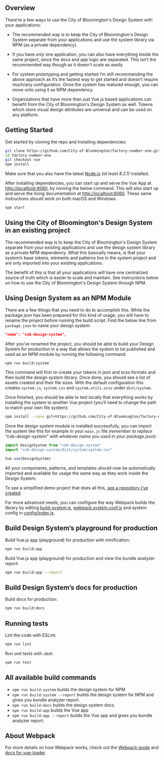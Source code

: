 ## Overview

There’re a few ways to use the City of Bloomington's Design System with your applications:

- The recommended way is to keep the City of Bloomington's Design System separate from your applications and use the system library via NPM (as a private dependency).

- If you have _only_ one application, you can also have everything inside the same project, since the docs and app logic are separated. This isn’t the recommended way though as it doesn’t scale as easily.

- For system prototyping and getting started I’m still recommending the above approach as it’s the fastest way to get started and doesn’t require much/any configuration. Once the system has matured enough, you can move onto using it as NPM dependency.

- Organizations that have more than just Vue.js based applications can benefit from the City of Bloomington's Design System as well. Tokens which store visual design attributes are universal and can be used on any platform.

## Getting Started

Get started by cloning the repo and installing dependencies:

```bash
git clone https://github.com/City-of-Bloomington/factory-number-one.git
cd factory-number-one
git checkout vue
npm install
```

Make sure that you also have the latest [Node.js](https://nodejs.org/en/) _(at least 8.2.1)_ installed.

After installing dependencies, you can start up and serve the Vue App at [http://localhost:8080](http://localhost:8080), by running the below command. This will also start up and serve the living documentation at [http://localhost:6060](http://localhost:6060). These same instructions should work on both macOS and Windows.

```bash
npm start
```

## Using the City of Bloomington's Design System in an existing project

The recommended way is to keep the City of Bloomington's Design System separate from your existing applications and use the design system library as a private NPM dependency. What this basically means, is that your system’s base tokens, elements and patterns live in the system project and are only imported into your existing applications.

The benefit of this is that all your applications will have one centralized source of truth which is easier to scale and maintain. See instructions below on how to use the City of Bloomington's Design System through NPM.

## Using Design System as an NPM Module

There are a few things that you need to do to accomplish this. While the package.json has been prepared for this kind of usage, you will have to rename the project before running the build script. Find the below line from `package.json` to name your design system:

```json
"name": "cob-design-system",
```

After you’ve renamed the project, you should be able to build your Design System for production in a way that allows the system to be published and used as an NPM module by running the following command:

```bash
npm run build:system
```

This command will first re-create your tokens in json and scss formats and then build the design system library. Once done, you should see a list of assets created and their file sizes. With the default configuration this creates `system.js`, `system.css` and `system.utils.scss` under `dist/system`.

Once finished, you should be able to test locally that everything works by installing the system to another Vue project (you’ll need to change the path to match your own file system):

```bash
npm install --save git+https://github.com/City-of-Bloomington/factory-number-one.git#vue
```

Once the design system module is installed successfully, you can import the system like this for example in your `main.js` file _(remember to replace “cob-design-system” with whatever name you used in your package.json):_

```js
import DesignSystem from "cob-design-system"
import "cob-design-system/dist/system/system.css"

Vue.use(DesignSystem)
```

All your components, patterns, and templates should now be automatically imported and available for usage the same way as they work inside the Design System.

To see a simplified demo project that does all this, [see a repository I’ve created](https://github.com/viljamis/cob-design-system-example).

For more advanced needs, you can configure the way Webpack builds the library by editing [build-system.js](https://github.com/viljamis/cob-design-system/blob/master/build/build-system.js), [webpack.system.conf.js](https://github.com/viljamis/cob-design-system/blob/master/build/webpack.system.conf.js) and system config in [config/index.js](https://github.com/viljamis/cob-design-system/blob/master/config/index.js).

## Build Design System’s playground for production

Build Vue.js app (playground) for production with minification:

```bash
npm run build:app
```

Build Vue.js app (playground) for production and view the bundle analyzer report:

```bash
npm run build:app --report
```

## Build Design System’s docs for production

Build docs for production:

```bash
npm run build:docs
```

## Running tests

Lint the code with ESLint:

```bash
npm run lint
```

Run unit tests with Jest:

```bash
npm run test
```

## All available build commands

- `npm run build:system` builds the design system for NPM
- `npm run build:system --report` builds the design system for NPM and gives you bundle analyzer report.
- `npm run build:docs` builds the design system docs
- `npm run build:app` builds the Vue app
- `npm run build:app --report` builds the Vue app and gives you bundle analyzer report.

## About Webpack

For more details on how Webpack works, check out the [Webpack guide](http://vuejs-templates.github.io/webpack/) and [docs for vue-loader](http://vuejs.github.io/vue-loader).
